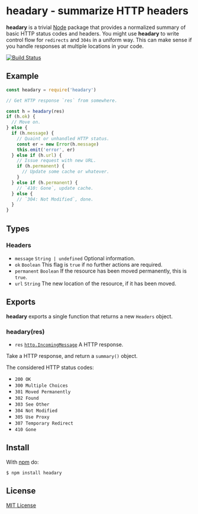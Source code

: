 # headary - summarize HTTP headers

**headary** is a trivial [Node](https://nodejs.org) package that provides a normalized summary of basic HTTP status codes and headers. You might use **headary** to write control flow for `redirects` and `304s` in a uniform way. This can make sense if you handle responses at multiple locations in your code.

[![Build Status](https://secure.travis-ci.org/michaelnisi/headary.svg)](http://travis-ci.org/michaelnisi/headary)

## Example

```js
const headary = require('headary')

// Get HTTP response `res` from somewhere.

const h = headary(res)
if (h.ok) {
  // Move on.
} else {
  if (h.message) {
    // Quaint or unhandled HTTP status.
    const er = new Error(h.message)
    this.emit('error', er)
  } else if (h.url) {
    // Issue request with new URL.
    if (h.permanent) {
      // Update some cache or whatever.
    }
  } else if (h.permanent) {
    // `410: Gone`, update cache.
  } else {
    // `304: Not Modified`, done.
  }
}
```

## Types

### Headers

- `message` `String | undefined` Optional information.
- `ok` `Boolean` This flag is `true` if no further actions are required.
- `permanent` `Boolean` If the resource has been moved permanently, this is `true`.
- `url` `String` The new location of the resource, if it has been moved.

## Exports

**headary** exports a single function that returns a new `Headers` object.

### headary(res)

- `res` [`http.IncomingMessage`](https://nodejs.org/api/http.html#http_http_incomingmessage) A HTTP response.

Take a HTTP response, and return a `summary()` object.

The considered HTTP status codes:

- `200 OK`
- `300 Multiple Choices`
- `301 Moved Permanently`
- `302 Found`
- `303 See Other`
- `304 Not Modified`
- `305 Use Proxy`
- `307 Temporary Redirect`
- `410 Gone`

## Install

With [npm](https://npmjs.org/package/headary) do:

```
$ npm install headary
```

## License

[MIT License](https://raw.github.com/michaelnisi/headary/master/LICENSE)
